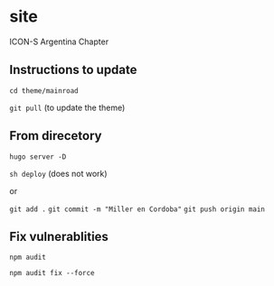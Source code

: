 # site

ICON-S Argentina Chapter

## Instructions to update

`cd theme/mainroad`

`git pull` (to update the theme)

## From direcetory

`hugo server -D`

`sh deploy` (does not work)

or 

`git add .`
`git commit -m "Miller en Cordoba"`
`git push origin main`

## Fix vulnerablities

`npm audit`

`npm audit fix --force`

